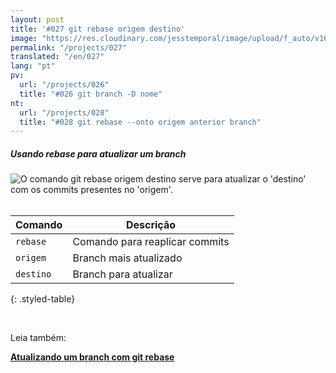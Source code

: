```yaml
---
layout: post
title: '#027 git rebase origem destino'
image: "https://res.cloudinary.com/jesstemporal/image/upload/f_auto/v1642878675/gitfichas/pt/027/thumbnail_n8toqk.jpg"
permalink: "/projects/027"
translated: "/en/027"
lang: "pt"
pv:
  url: "/projects/026"
  title: "#026 git branch -D nome"
nt:
  url: "/projects/028"
  title: "#028 git rebase --onto origem anterior branch"
---
```

##### Usando rebase para atualizar um branch 

<img alt="O comando git rebase origem destino serve para atualizar o 'destino' com os commits presentes no 'origem'." src="https://res.cloudinary.com/jesstemporal/image/upload/v1642878675/gitfichas/pt/027/full_eqj0ec.jpg"><br><br>

| Comando | Descrição |
|---------|-------------|
| `rebase` | Comando para reaplicar commits |
| `origem` | Branch mais atualizado |
| `destino` | Branch para atualizar |
{: .styled-table}

<br>

Leia também:

<a href="https://jtemporal.com/atualizando-um-branch-com-git-rebase/?utm_source=gitfichas">
  <strong>Atualizando um branch com git rebase</strong>
</a>
